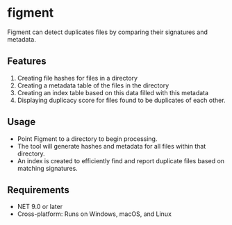 # figment

Figment can detect duplicates files by comparing their signatures and metadata.

## Features 

1. Creating file hashes for files in a directory
2. Creating a metadata table of the files in the directory
3. Creating an index table based on this data filled with this metadata
4. Displaying duplicacy score for files found to be duplicates of each other.

## Usage 

- Point Figment to a directory to begin processing.
- The tool will generate hashes and metadata for all files within that directory.
- An index is created to efficiently find and report duplicate files based on matching signatures.



## Requirements

- NET 9.0 or later
- Cross-platform: Runs on Windows, macOS, and Linux